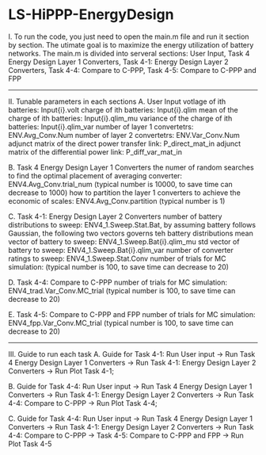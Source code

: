 # LS-HiPPP-EnergyDesign

I. To run the code, you just need to open the main.m file and run it section by section. The utimate goal is to maximize the energy utilization of battery networks. The main.m is divided into serveral sections: User Input, Task 4 Energy Design Layer 1 Converters, Task 4-1: Energy Design Layer 2 Converters, Task 4-4: Compare to C-PPP, Task 4-5: Compare to C-PPP and FPP
***************************************************************************************************************************************************
II. Tunable parameters in each sections
A. User Input 
votlage of ith batteries: Input{i}.volt
charge of ith batteries: Input{i}.qlim
mean of the charge of ith batteries: Input{i}.qlim_mu
variance of the charge of ith batteries: Input{i}.qlim_var
number of layer 1 convertetrs: ENV.Avg_Conv.Num
number of layer 2 convertetrs: ENV.Var_Conv.Num
adjunct matrix of the direct power transfer link: P_direct_mat_in
adjunct matrix of the differential power link: P_diff_var_mat_in

B. Task 4 Energy Design Layer 1 Converters
the numer of random searches to find the optimal placement of averaging converter: ENV4.Avg_Conv.trial_num (typical number is 10000, to save time can decrease to 1000)
how to partition the layer 1 converters to achieve the economic of scales: ENV4.Avg_Conv.partition (typical number is 1)

C. Task 4-1: Energy Design Layer 2 Converters 
number of battery distributions to sweep: ENV4_1.Sweep.Stat.Bat, by assuming battery follows Gaussian, the following two vectors governs teh battery distributions
mean vector of battery to sweep: ENV4_1.Sweep.Bat{i}.qlim_mu
std vector of battery to sweep: ENV4_1.Sweep.Bat{i}.qlim_var
number of converter ratings to sweep: ENV4_1.Sweep.Stat.Conv
number of trials for MC simulation: (typical number is 100, to save time can decrease to 20)

D. Task 4-4: Compare to C-PPP
number of trials for MC simulation: ENV4_trad.Var_Conv.MC_trial (typical number is 100, to save time can decrease to 20)

E. Task 4-5: Compare to C-PPP and FPP
number of trials for MC simulation: ENV4_fpp.Var_Conv.MC_trial (typical number is 100, to save time can decrease to 20)

****************************************************************************************************************************************************
III. Guide to run each task
A. Guide for Task 4-1: Run User input -> Run Task 4 Energy Design Layer 1 Converters -> Run Task 4-1: Energy Design Layer 2 Converters -> Run Plot Task 4-1; 

B. Guide for Task 4-4: Run User input -> Run Task 4 Energy Design Layer 1 Converters -> Run Task 4-1: Energy Design Layer 2 Converters -> Run Task 4-4: Compare to C-PPP -> Run Plot Task 4-4; 

C. Guide for Task 4-4: Run User input -> Run Task 4 Energy Design Layer 1 Converters -> Run Task 4-1: Energy Design Layer 2 Converters -> Run Task 4-4: Compare to C-PPP -> Task 4-5: Compare to C-PPP and FPP -> Run Plot Task 4-5
